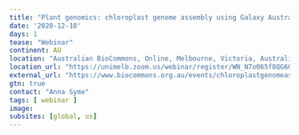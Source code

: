 ```yaml
---
title: "Plant genomics: chloroplast genome assembly using Galaxy Australia"
date: '2020-12-10'
days: 1
tease: "Webinar"
continent: AU
location: "Australian BioCommons, Online, Melbourne, Victoria, Australia"
location_url: "https://unimelb.zoom.us/webinar/register/WN_N7o065f8QG60ZRFw2_JxYg"
external_url: "https://www.biocommons.org.au/events/chloroplastgenomeassembly"
gtn: true
contact: "Anna Syme"
tags: [ webinar ]
image: 
subsites: [global, us]
---
```

